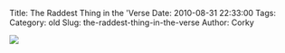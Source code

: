 Title: The Raddest Thing in the 'Verse
Date: 2010-08-31 22:33:00
Tags: 
Category: old
Slug: the-raddest-thing-in-the-verse
Author: Corky

<div class="separator" style="clear: both; text-align: center;"><a href="http://3.bp.blogspot.com/_fa6AZDCsHnY/TH28M56EJaI/AAAAAAAAAHA/Zd8hY0Hqp0E/s1600/TOPGUN.jpg" imageanchor="1" style="clear: left; float: left; margin-bottom: 1em; margin-right: 1em;"><img border="0" src="http://3.bp.blogspot.com/_fa6AZDCsHnY/TH28M56EJaI/AAAAAAAAAHA/Zd8hY0Hqp0E/s320/TOPGUN.jpg" /></a></div>
